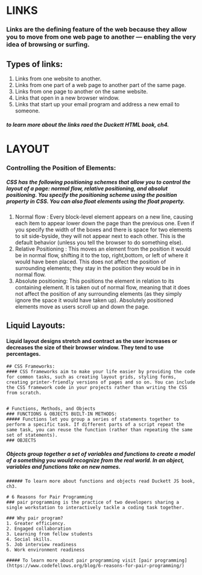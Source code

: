 # LINKS
### Links are the defining feature of the web because they allow you to move from one web page to another — enabling the very idea of browsing or surfing.
## Types of links:
1. Links from one website to another.
2. Links from one part of a web page to another part of the same page.
3. Links from one page to another on the same website.
4. Links that open in a new browser window.
5. Links that start up your email program and address a new email to someone.
  
  ##### to learn more about the links raed the Duckett HTML book, ch4.

  # LAYOUT
   ### Controlling the Position of Elements:
   ##### CSS has the following positioning schemes that allow you to control the layout of a page: normal flow, relative positioning, and absolut positioning. You specify the positioning scheme using the position property in CSS. You can also float elements using the float property.
   1. Normal flow : Every block-level element appears on a new line, causing each item to appear lower down the page than the previous one. Even if you specify the width of the boxes and there is space for two elements to sit side-byside, they will not appear next to each other. This is the default behavior (unless you tell the browser to do something else).
   2. Relative Positioning : This moves an element from the position it would be in normal flow, shifting it to the top, right,bottom, or left of where it would have been placed. This does not affect the position of surrounding elements; they stay in the position they would be in in normal flow.
   3. Absolute positioning: This positions the element in relation to its containing element. It is taken out of normal flow, meaning that it does not affect the position of any surrounding elements (as they simply ignore the space it would have taken up). Absolutely positioned elements move as users scroll up and down the page.

   ## Liquid Layouts:
   #### Liquid layout designs stretch and contract as the user increases or decreases the size of their browser window. They tend to use percentages.
    
    ## CSS Frameworks:
    #### CSS frameworks aim to make your life easier by providing the code for common tasks, such as creating layout grids, styling forms, creating printer-friendly versions of pages and so on. You can include the CSS framework code in your projects rather than writing the CSS from scratch.


    # Functions, Methods, and Objects 
    ### FUNCTIONS & OBJECTS BUILT-IN METHODS: 
    ##### Functions let you group a series of statements together to perform a specific task. If different parts of a script repeat the same task, you can reuse the function (rather than repeating the same set of statements).
    ### OBJECTS 
   ##### Objects group together a set of variables and functions to create a model of a something you would recognize from the real world. In an object, variables and functions take on new names.
    
    ###### To learn more about functions and objects read Duckett JS book, ch3.

    # 6 Reasons for Pair Programming
    ### pair programming is the practice of two developers sharing a single workstation to interactively tackle a coding task together. 

    ### Why pair program? 
    1. Greater efficiency.
    2. Engaged collaboration
    3. Learning from fellow students
    4. Social skills.
    5. Job interview readiness
    6. Work environment readiness 

    ##### To learn more about pair programming visit [pair programming](https://www.codefellows.org/blog/6-reasons-for-pair-programming/)

   
